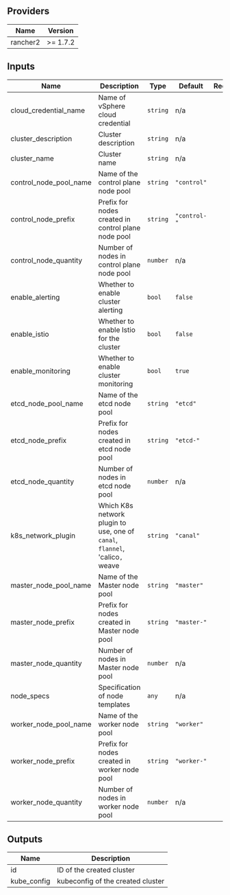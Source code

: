 ## Providers

| Name | Version |
|------|---------|
| rancher2 | >= 1.7.2 |

## Inputs

| Name | Description | Type | Default | Required |
|------|-------------|------|---------|:-----:|
| cloud\_credential\_name | Name of vSphere cloud credential | `string` | n/a | yes |
| cluster\_description | Cluster description | `string` | n/a | yes |
| cluster\_name | Cluster name | `string` | n/a | yes |
| control\_node\_pool\_name | Name of the control plane node pool | `string` | `"control"` | no |
| control\_node\_prefix | Prefix for nodes created in control plane node pool | `string` | `"control-"` | no |
| control\_node\_quantity | Number of nodes in control plane node pool | `number` | n/a | yes |
| enable\_alerting | Whether to enable cluster alerting | `bool` | `false` | no |
| enable\_istio | Whether to enable Istio for the cluster | `bool` | `false` | no |
| enable\_monitoring | Whether to enable cluster monitoring | `bool` | `true` | no |
| etcd\_node\_pool\_name | Name of the etcd node pool | `string` | `"etcd"` | no |
| etcd\_node\_prefix | Prefix for nodes created in etcd node pool | `string` | `"etcd-"` | no |
| etcd\_node\_quantity | Number of nodes in etcd node pool | `number` | n/a | yes |
| k8s\_network\_plugin | Which K8s network plugin to use, one of `canal`, `flannel`, 'calico`, `weave | `string` | `"canal"` | no |
| master\_node\_pool\_name | Name of the Master node pool | `string` | `"master"` | no |
| master\_node\_prefix | Prefix for nodes created in Master node pool | `string` | `"master-"` | no |
| master\_node\_quantity | Number of nodes in Master node pool | `number` | n/a | yes |
| node\_specs | Specification of node templates | `any` | n/a | yes |
| worker\_node\_pool\_name | Name of the worker node pool | `string` | `"worker"` | no |
| worker\_node\_prefix | Prefix for nodes created in worker node pool | `string` | `"worker-"` | no |
| worker\_node\_quantity | Number of nodes in worker node pool | `number` | n/a | yes |

## Outputs

| Name | Description |
|------|-------------|
| id | ID of the created cluster |
| kube\_config | kubeconfig of the created cluster |

